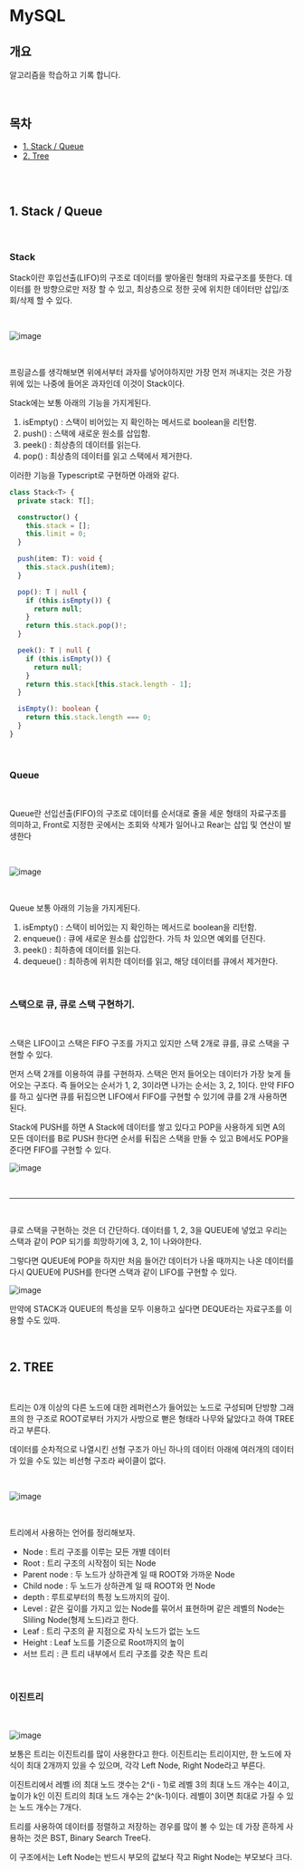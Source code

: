 # MySQL

## 개요

알고리즘을 학습하고 기록 합니다.

<br />

## 목차

- [1. Stack / Queue](#1-stack--queue)
- [2. Tree](#2-tree)

<br />
<br />

## 1. Stack / Queue

<br />

### Stack

Stack이란 후입선출(LIFO)의 구조로 데이터를 쌓아올린 형태의 자료구조를 뜻한다. 데이터를 한 방향으로만 저장 할 수 있고, 최상층으로 정한 곳에 위치한 데이터만 삽입/조회/삭제 할 수 있다.

<br />

![image](https://github.com/pinomaker-hoo/TIL/assets/56928532/3d18bc56-5964-4ddd-8b30-d392ac982500)

<br />

프링글스를 생각해보면 위에서부터 과자를 넣어야하지만 가장 먼저 꺼내지는 것은 가장 위에 있는 나중에 들어온 과자인데 이것이 Stack이다.

Stack에는 보통 아래의 기능을 가지게된다.

1. isEmpty() : 스택이 비어있는 지 확인하는 메서드로 boolean을 리턴함.
2. push() : 스택에 새로운 원소를 삽입함.
3. peek() : 최상층의 데이터를 읽는다.
4. pop() : 최상층의 데이터를 읽고 스택에서 제거한다.

이러한 기능을 Typescript로 구현하면 아래와 같다.

```typescript
class Stack<T> {
  private stack: T[];

  constructor() {
    this.stack = [];
    this.limit = 0;
  }

  push(item: T): void {
    this.stack.push(item);
  }

  pop(): T | null {
    if (this.isEmpty()) {
      return null;
    }
    return this.stack.pop()!;
  }

  peek(): T | null {
    if (this.isEmpty()) {
      return null;
    }
    return this.stack[this.stack.length - 1];
  }

  isEmpty(): boolean {
    return this.stack.length === 0;
  }
}
```

<br />

### Queue

<br />

Queue란 선입선출(FIFO)의 구조로 데이터를 순서대로 줄을 세운 형태의 자료구조를 의미하고, Front로 지정한 곳에서는 조회와 삭제가 일어나고 Rear는 삽입 및 연산이 발생한다

<br />

![image](https://github.com/pinomaker-hoo/TIL/assets/56928532/8db94332-161b-468a-a48e-90a9b96418f8)

<br />

Queue 보통 아래의 기능을 가지게된다.

1. isEmpty() : 스택이 비어있는 지 확인하는 메서드로 boolean을 리턴함.
2. enqueue() : 큐에 새로운 원소를 삽입한다. 가득 차 있으면 예외를 던진다.
3. peek() : 최하층에 데이터를 읽는다.
4. dequeue() : 최하층에 위치한 데이터를 읽고, 해당 데이터를 큐에서 제거한다.

<br />

### 스택으로 큐, 큐로 스택 구현하기.

<br />

스택은 LIFO이고 스택은 FIFO 구조를 가지고 있지만 스택 2개로 큐를, 큐로 스택을 구현할 수 있다.

먼저 스택 2개를 이용하여 큐를 구현하자. 스택은 먼저 들어오는 데이터가 가장 늦게 들어오는 구조다. 즉 들어오는 순서가 1, 2, 3이라면 나가는 순서는 3, 2, 1이다. 만약 FIFO를 하고 싶다면 큐를 뒤집으면 LIFO에서 FIFO를 구현할 수 있기에 큐를 2개 사용하면 된다.

Stack에 PUSH를 하면 A Stack에 데이터를 쌓고 있다고 POP을 사용하게 되면 A의 모든 데이터를 B로 PUSH 한다면 순서를 뒤집은 스택을 만들 수 있고 B에서도 POP을 준다면 FIFO를 구현할 수 있다.

![image](https://github.com/pinomaker-hoo/TIL/assets/56928532/64dc81d5-4db9-46b1-b828-db84efc10df6)

<br />
<hr />

<br />

큐로 스택을 구현하는 것은 더 간단하다. 데이터를 1, 2, 3을 QUEUE에 넣었고 우리는 스택과 같이 POP 되기를 희망하기에 3, 2, 1이 나와야한다.

그렇다면 QUEUE에 POP을 하지만 처음 들어간 데이터가 나올 때까지는 나온 데이터를 다시 QUEUE에 PUSH를 한다면 스택과 같이 LIFO를 구현할 수 있다.

![image](https://github.com/pinomaker-hoo/TIL/assets/56928532/63a43523-a584-4057-b118-9ca698be52f2)

만약에 STACK과 QUEUE의 특성을 모두 이용하고 싶다면 DEQUE라는 자료구조를 이용할 수도 있따.

<br />

## 2. TREE

<br />

트리는 0개 이상의 다른 노드에 대한 레퍼런스가 들어있는 노드로 구성되며 단방향 그래프의 한 구조로 ROOT로부터 가지가 사방으로 뻗은 형태라 나무와 닮았다고 하여 TREE라고 부른다.

데이터를 순차적으로 나열시킨 선형 구조가 아닌 하나의 데이터 아래에 여러개의 데이터가 있을 수도 있는 비선형 구조라 싸이클이 없다.

<br />

![image](https://github.com/pinomaker-hoo/TIL/assets/56928532/1900b22a-192a-4f28-914e-08e2064b3a8c)

<br />

트리에서 사용하는 언어를 정리해보자.

- Node : 트리 구조를 이루는 모든 개별 데이터
- Root : 트리 구조의 시작점이 되는 Node
- Parent node : 두 노드가 상하관계 일 때 ROOT와 가까운 Node
- Child node : 두 노드가 상하관계 일 때 ROOT와 먼 Node
- depth : 루트로부터의 특정 노드까지의 깊이.
- Level : 같은 깊이를 가지고 있는 Node를 묶어서 표현하며 같은 레벨의 Node는 Sliling Node(형제 노드)라고 한다.
- Leaf : 트리 구조의 끝 지점으로 자식 노드가 없는 노드
- Height : Leaf 노드를 기준으로 Root까지의 높이
- 서브 트리 : 큰 트리 내부에서 트리 구조를 갖춘 작은 트리

<br />

### 이진트리

<br />

![image](https://github.com/pinomaker-hoo/TIL/assets/56928532/44aa80f3-5672-415e-a9c2-05be5128e1f3)

보통은 트리는 이진트리를 많이 사용한다고 한다. 이진트리는 트리이지만, 한 노드에 자식이 최대 2개까지 있을 수 있으며, 각각 Left Node, Right Node라고 부른다.

이진트리에서 레벨 i의 최대 노드 갯수는 2^(i - 1)로 레벨 3의 최대 노드 개수는 4이고, 높이가 k인 이진 트리의 최대 노드 개수는 2^(k-1)이다. 레벨이 3이면 최대로 가질 수 있는 노드 개수는 7개다.

트리를 사용하여 데이터를 정렬하고 저장하는 경우를 많이 볼 수 있는 데 가장 흔하게 사용하는 것은 BST, Binary Search Tree다.

이 구조에서는 Left Node는 반드시 부모의 값보다 작고 Right Node는 부모보다 크다.
